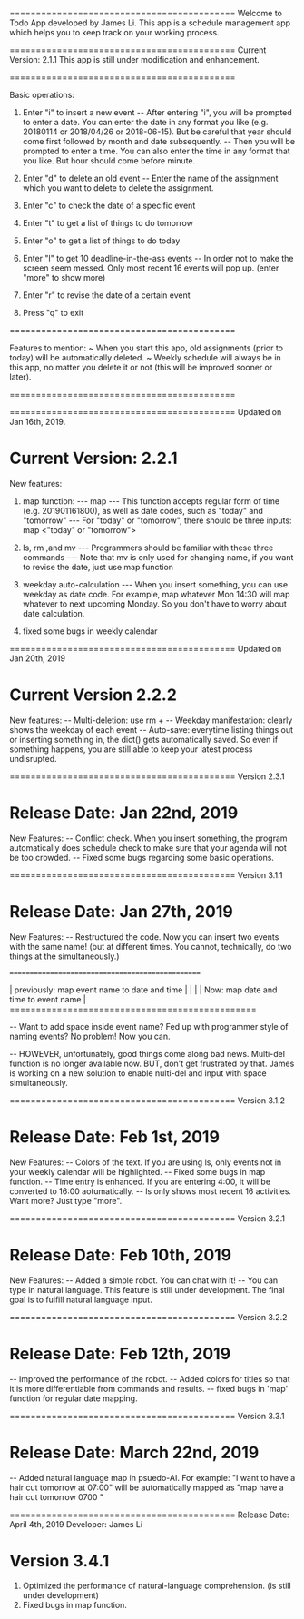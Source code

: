 ===========================================
Welcome to Todo App developed by James Li.
This app is a schedule management app which
helps you to keep track on your working
process.

===========================================
Current Version: 2.1.1
This app is still under modification and
enhancement.

===========================================

Basic operations:

1. Enter "i" to insert a new event
-- After entering "i", you will be prompted to enter a 
   date. You can enter the date in any format you like 
	(e.g. 20180114 or 2018/04/26 or 2018-06-15). But be
	careful that year should come first followed by month 
	and date subsequently.
-- Then you will be prompted to enter a time. You can
   also enter the time in any format that you like.
	But hour should come before minute.

2. Enter "d" to delete an old event
-- Enter the name of the assignment which you want to
   delete to delete the assignment.

3. Enter "c" to check the date of a specific event

4. Enter "t" to get a list of things to do tomorrow

5. Enter "o" to get a list of things to do today

6. Enter "l" to get 10 deadline-in-the-ass events
-- In order not to make the screen seem messed. Only
   most recent 16 events will pop up. (enter "more"
	to show more)

7. Enter "r" to revise the date of a certain event

8. Press "q" to exit

=========================================== 

Features to mention:
~ When you start this app, old assignments (prior to today)
  will be automatically deleted.
~ Weekly schedule will always be in this app, no matter you
  delete it or not (this will be improved sooner or later).

===========================================




=========================================== 
Updated on Jan 16th, 2019.

Current Version: 2.2.1
===========================================

New features:
1. map function:
--- map <event name> <date and time>
--- This function accepts regular form of time (e.g. 201901161800), 
	 as well as date codes, such as "today" and "tomorrow"
--- For "today" or "tomorrow", there should be three inputs: 
    map <event name> <"today" or "tomorrow"> <specific time>

2. ls, rm ,and mv
--- Programmers should be familiar with these three commands
--- Note that mv is only used for changing name, if you want to 
    revise the date, just use map function

3. weekday auto-calculation
--- When you insert something, you can use weekday as date code. 
    For example, map whatever Mon 14:30 will map whatever to next 
	 upcoming Monday. So you don't have to worry about date calculation.

4. fixed some bugs in weekly calendar





=========================================== 
Updated on Jan 20th, 2019

Current Version 2.2.2
=========================================== 

New features:
-- Multi-deletion: use rm + <a list of shit to be deleted splited by 
   space>
-- Weekday manifestation: clearly shows the weekday of each event
-- Auto-save: everytime listing things out or inserting something in,
	the dict() gets automatically saved. So even if something happens,
	you are still able to keep your latest process undisrupted.




===========================================
Version 2.3.1

Release Date: Jan 22nd, 2019
===========================================

New Features:
-- Conflict check. When you insert something, the program automatically
   does schedule check to make sure that your agenda will not be too
	crowded.
-- Fixed some bugs regarding some basic operations.






===========================================
Version 3.1.1

Release Date: Jan 27th, 2019
===========================================

New Features:
-- Restructured the code. Now you can insert two events with the same
   name! (but at different times. You cannot, technically, do two 
	things at the simultaneously.)

	===============================================
   | previously: map event name to date and time |
   |     												    |
	| Now: map date and time to event name        |
	===============================================

-- Want to add space inside event name? Fed up with programmer style of
   naming events? No problem! Now you can.

-- HOWEVER, unfortunately, good things come along bad news. Multi-del
   function is no longer available now. BUT, don't get frustrated by
	that. James is working on a new solution to enable nulti-del and
	input with space simultaneously.






===========================================
Version 3.1.2

Release Date: Feb 1st, 2019
===========================================

New Features:
-- Colors of the text. If you are using ls, only events not in your
   weekly calendar will be highlighted.
-- Fixed some bugs in map function.
-- Time entry is enhanced. If you are entering 4:00, it will be
   converted to 16:00 aotumatically.
-- ls only shows most recent 16 activities. Want more? Just type "more".




===========================================
Version 3.2.1

Release Date: Feb 10th, 2019
===========================================

New Features:
-- Added a simple robot. You can chat with it!
-- You can type in natural language. This feature is still under
   development. The final goal is to fulfill natural language input.









===========================================
Version 3.2.2

Release Date: Feb 12th, 2019
===========================================

-- Improved the performance of the robot.
-- Added colors for titles so that it is more differentiable from
	commands and results.
-- fixed bugs in 'map' function for regular date mapping.



===========================================
Version 3.3.1

Release Date: March 22nd, 2019
===========================================

-- Added natural language map in psuedo-AI. For example: "I want to 
   have a hair cut tomorrow at 07:00" will be automatically mapped
	as "map have a hair cut tomorrow 0700 "





===========================================
Release Date: April 4th, 2019
Developer: James Li

Version 3.4.1
===========================================

1. Optimized the performance of natural-language comprehension.
   (is still under development)
2. Fixed bugs in map function.






